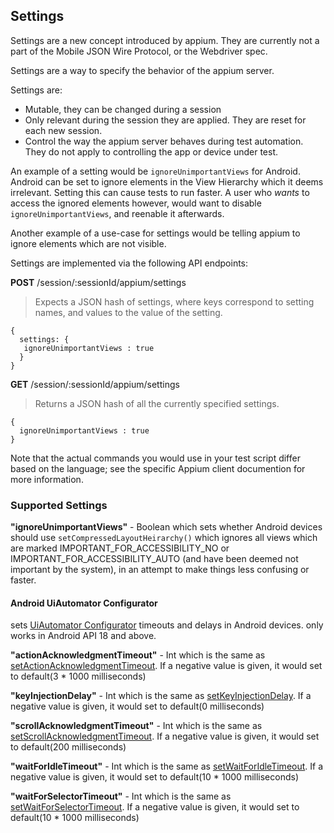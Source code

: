 ## Settings

Settings are a new concept introduced by appium. They are currently not a part of the Mobile JSON Wire Protocol, or the Webdriver spec.

Settings are a way to specify the behavior of the appium server.

Settings are:
 - Mutable, they can be changed during a session
 - Only relevant during the session they are applied. They are reset for each new session.
 - Control the way the appium server behaves during test automation. They do not apply to controlling the app or device under test.

An example of a setting would be `ignoreUnimportantViews` for Android. Android can be set to ignore elements in the View Hierarchy which it deems irrelevant. Setting this can cause tests to run faster. A user who *wants* to access the ignored elements however, would want to disable `ignoreUnimportantViews`, and reenable it afterwards.

Another example of a use-case for settings would be telling appium to ignore elements which are not visible.

Settings are implemented via the following API endpoints:

**POST** /session/:sessionId/appium/settings

>Expects a JSON hash of settings, where keys correspond to setting names, and values to the value of the setting.
```
{
  settings: {
   ignoreUnimportantViews : true
  }
}
```

**GET** /session/:sessionId/appium/settings

>Returns a JSON hash of all the currently specified settings.
```
{
  ignoreUnimportantViews : true
}
```

Note that the actual commands you would use in your test script differ based on the language; see the specific Appium client documention for more information.

### Supported Settings

**"ignoreUnimportantViews"** - Boolean which sets whether Android devices should use `setCompressedLayoutHeirarchy()` which ignores all views which are marked IMPORTANT_FOR_ACCESSIBILITY_NO or IMPORTANT_FOR_ACCESSIBILITY_AUTO (and have been deemed not important by the system), in an attempt to make things less confusing or faster.

#### Android UiAutomator Configurator

sets [UiAutomator Configurator](https://developer.android.com/reference/android/support/test/uiautomator/Configurator.html) timeouts and delays in Android devices. only works in Android API 18 and above.

**"actionAcknowledgmentTimeout"** - Int which is the same as [setActionAcknowledgmentTimeout](https://developer.android.com/reference/android/support/test/uiautomator/Configurator.html#setActionAcknowledgmentTimeout(long)). If a negative value is given, it would set to default(3 * 1000 milliseconds)

**"keyInjectionDelay"** - Int which is the same as [setKeyInjectionDelay](https://developer.android.com/reference/android/support/test/uiautomator/Configurator.html#setKeyInjectionDelay(long)). If a negative value is given, it would set to default(0 milliseconds)

**"scrollAcknowledgmentTimeout"** - Int which is the same as [setScrollAcknowledgmentTimeout](https://developer.android.com/reference/android/support/test/uiautomator/Configurator.html#setScrollAcknowledgmentTimeout(long)). If a negative value is given, it would set to default(200 milliseconds)

**"waitForIdleTimeout"** - Int which is the same as [setWaitForIdleTimeout](https://developer.android.com/reference/android/support/test/uiautomator/Configurator.html#setWaitForIdleTimeout(long)). If a negative value is given, it would set to default(10 * 1000 milliseconds)

**"waitForSelectorTimeout"** - Int which is the same as [setWaitForSelectorTimeout](https://developer.android.com/reference/android/support/test/uiautomator/Configurator.html#setWaitForSelectorTimeout(long)). If a negative value is given, it would set to default(10 * 1000 milliseconds)
